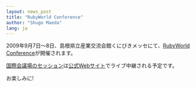 ```yaml
---
layout: news_post
title: "RubyWorld Conference"
author: "Shugo Maeda"
lang: ja
---
```


2009年9月7日〜8日、島根県立産業交流会館くにびきメッセにて、[RubyWorld Conference][1]が開催されます。

[国際会議場のセッション][2]は[公式Webサイト][1]でライブ中継される予定です。

お楽しみに!



[1]: http://www.rubyworld-conf.org/ja/ 
[2]: http://www.rubyworld-conf.org/ja/program/ 
